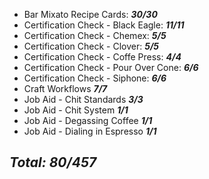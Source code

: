 - Bar Mixato Recipe Cards: ***30/30***
- Certification Check - Black Eagle: ***11/11***
- Certification Check - Chemex: ***5/5***
- Certification Check - Clover: ***5/5***
- Certification Check - Coffe Press: ***4/4***
- Certification Check - Pour Over Cone: ***6/6***
- Certification Check - Siphone: ***6/6***
- Craft Workflows ***7/7***
- Job Aid - Chit Standards ***3/3***
- Job Aid - Chit System ***1/1***
- Job Aid - Degassing Coffee ***1/1***
- Job Aid - Dialing in Espresso ***1/1***

## ***Total: 80/457***